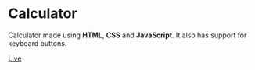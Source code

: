 # Calculator


Calculator made using **HTML**, **CSS** and **JavaScript**.
It also has support for keyboard buttons.


[Live](https://mizzadnan.github.io/calculator/)